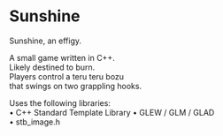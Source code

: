 # Sunshine
Sunshine, an effigy.

A small game written in C++.  
Likely destined to burn.  
Players control a teru teru bozu  
that swings on two grappling hooks.  

Uses the following libraries:  
• C++ Standard Template Library
• GLEW / GLM / GLAD  
• stb_image.h  
